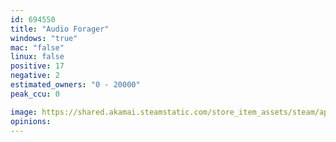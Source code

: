 ```yaml
---
id: 694550
title: "Audio Forager"
windows: "true"
mac: "false"
linux: false
positive: 17
negative: 2
estimated_owners: "0 - 20000"
peak_ccu: 0

image: https://shared.akamai.steamstatic.com/store_item_assets/steam/apps/694550/header.jpg?t=1520032536
opinions:
---
```

